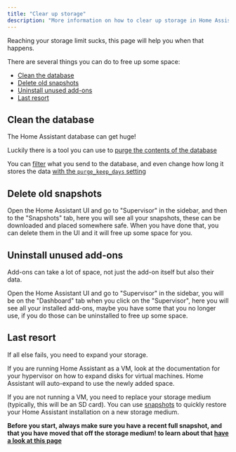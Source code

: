 ```yaml
---
title: "Clear up storage"
description: "More information on how to clear up storage in Home Assistant."
---
```


Reaching your storage limit sucks, this page will help you when that happens.

There are several things you can do to free up some space:

- [Clean the database](#clean-the-database)
- [Delete old snapshots](#delete-old-snapshots)
- [Uninstall unused add-ons](#uninstall-unused-add-ons)
- [Last resort](#last-resort)

## Clean the database

The Home Assistant database can get huge!

Luckily there is a tool you can use to [purge the contents of the database](/integrations/recorder/#service-purge)

You can [filter](/integrations/recorder/#configure-filter) what you send to
the database, and even change how long it stores the data
[with the `purge_keep_days` setting](/integrations/recorder/#purge_keep_days)

## Delete old snapshots

Open the Home Assistant UI and go to "Supervisor" in the sidebar, and then to
the "Snapshots" tab, here you will see all your snapshots, these can be
downloaded and placed somewhere safe. When you have done that, you can delete
them in the UI and it will free up some space for you.

## Uninstall unused add-ons

Add-ons can take a lot of space, not just the add-on itself but also their data.

Open the Home Assistant UI and go to "Supervisor" in the sidebar, you will be
on the "Dashboard" tab when you click on the "Supervisor", here you will see
all your installed add-ons, maybe you have some that you no longer use, if
you do those can be uninstalled to free up some space.

## Last resort

If all else fails, you need to expand your storage.

If you are running Home Assistant as a VM, look at the
documentation for your hypervisor on how to expand disks for virtual machines.
Home Assistant will auto-expand to use the newly added space.

If you are not running a VM, you need to replace your storage medium
(typically, this will be an SD card). You can use [snapshots](https://www.home-assistant.io/hassio/haos_common_tasks/#home-assistant-os-snapshots) to quickly
restore your Home Assistant installation on a new storage medium.

**Before you start, always make sure you have a recent full snapshot,
and that you have moved that off the storage medium! to learn about that
[have a look at this page](/hassio/haos_common_tasks/#copying-your-snapshots-to-another-location)**
